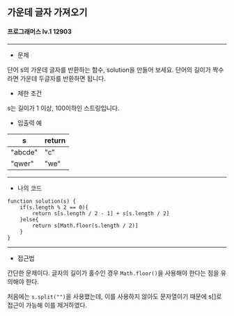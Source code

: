 ## 가운데 글자 가져오기
#### 프로그래머스 lv.1 12903
------
* 문제

단어 s의 가운데 글자를 반환하는 함수, solution을 만들어 보세요. 단어의 길이가 짝수라면 가운데 두글자를 반환하면 됩니다.

* 제한 조건

s는 길이가 1 이상, 100이하인 스트링입니다.


* 입출력 예

|s|return|
|-----|-----|
|"abcde"|"c"|
|"qwer"|"we"|

-----

* 나의 코드
```
function solution(s) {
    if(s.length % 2 == 0){
        return s[s.length / 2 - 1] + s[s.length / 2]
    }else{
        return s[Math.floor(s.length / 2)]
    }
}
```
----
* 접근법

간단한 문제이다. 글자의 길이가 홀수인 경우 `Math.floor()`을 사용해야 한다는 점을 유의해야 한다.

처음에는 `s.split("")`을 사용했는데, 이를 사용하지 않아도 문자열이기 때문에 s[]로 접근이 가능해 이를 제거하였다.
